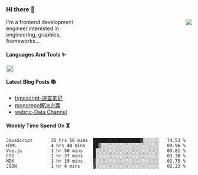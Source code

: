 <!--
**zhaohuanyuu/zhaohuanyuu** is a ✨ _special_ ✨ repository because its `README.md` (this file) appears on your GitHub profile.
-->

### Hi there 👋

<picture>
  <source media="(prefers-color-scheme: dark)" srcset="https://github-readme-stats.vercel.app/api?username=zhaohuanyuu&count_private=true&show_icons=true&theme=city_lights&hide_title=true">
  <img align="right" src="https://github-readme-stats.vercel.app/api?username=zhaohuanyuu&count_private=true&show_icons=true&hide_title=true">
</picture>

<p align="left" style="width:40%">I'm a frontend development engineer.interested in engineering, graphics, frameworks...</p>

#### Languages And Tools ✨

<img align="left" height="20" src="https://skillicons.dev/icons?i=js,ts,nodejs,react,vue,gatsby,materialui,graphql,nestjs,electron,flutter" />

</br>

#### Latest Blog Posts 📚
<!-- BLOG-POST-LIST:START -->
- [typescript-速查笔记](https://zhy.gatsbyjs.io/blog/ts-note)
- [monorepo解决方案](https://zhy.gatsbyjs.io/blog/monorepos)
- [webrtc-Data Channel](https://zhy.gatsbyjs.io/blog/webrtc-dc)
<!-- BLOG-POST-LIST:END -->

#### Weekly Time Spend On ⏳
<!--START_SECTION:waka-->

```text
JavaScript       35 hrs 56 mins  ██████████████████▓░░░░░░   74.53 %
HTML             4 hrs 48 mins   ██▒░░░░░░░░░░░░░░░░░░░░░░   09.96 %
Vue.js           1 hr 50 mins    █░░░░░░░░░░░░░░░░░░░░░░░░   03.81 %
CSS              1 hr 37 mins    █░░░░░░░░░░░░░░░░░░░░░░░░   03.38 %
MDX              1 hr 19 mins    ▓░░░░░░░░░░░░░░░░░░░░░░░░   02.75 %
JSON             1 hr 4 mins     ▓░░░░░░░░░░░░░░░░░░░░░░░░   02.23 %
```

<!--END_SECTION:waka-->
